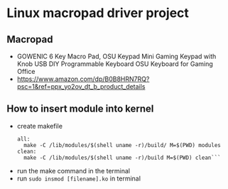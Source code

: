 # Linux macropad driver project

## Macropad
- GOWENIC 6 Key Macro Pad, OSU Keypad Mini Gaming Keypad with Knob USB DIY Programmable Keyboard OSU Keyboard for Gaming Office
- https://www.amazon.com/dp/B0B8HRN7RQ?psc=1&ref=ppx_yo2ov_dt_b_product_details

## How to insert module into kernel
- create makefile
  ```obj-m = [filename].o
  all:
    make -C /lib/modules/$(shell uname -r)/build/ M=$(PWD) modules
  clean:
    make -C /lib/modules/$(shell uname -r)/build M=$(PWD) clean```
- run the make command in the terminal
- run `sudo insmod [filename].ko` in terminal
